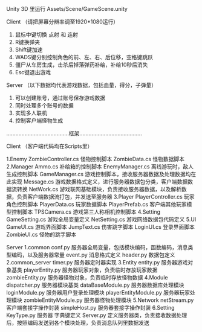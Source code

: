 Unity 3D 里运行 Assets/Scene/GameScene.unity  



Client     （请把屏幕分辨率调至1920*1080运行）
1. 鼠标中键切换 点射 和 连射
2. R键换弹夹
3. Shift键加速
4. WADS键分别控制角色的前、左、右、后位移，空格键跳跃
4. 僵尸从车房生成，击杀后掉落弹药补给，补给10秒后消失
5. Esc键退出游戏


Server   （以下数据均代表游戏数据，包括血量，得分，子弹量）
1. 可以创建账号，通过账号保存游戏数据
2. 同时处理多个账号的数据
3. 实现多人联机
4. 控制客户端怪物生成


.........................................框架.........................................

Client      （客户端代码均在Scripts里）

1.Enemy
     ZombieController.cs   怪物控制脚本
     ZombieData.cs  怪物数据脚本
2.Manager
     Ammo.cs  补给箱的控制脚本
     EnemyManager.cs  离线游玩时，敌人生成控制脚本
     GameManager.cs  游戏控制脚本，接收服务器数据及处理数据均在此实现
     Message.cs  游戏数据格式定义，进行服务器数据包分类，客户端数据数据流转换
     NetWork.cs  游戏联网基础模块，负责接收服务器数据，以及解析数据，负责客户端数据流打包，并发送至服务器
3.Player
     PlayerController.cs  玩家角色控制脚本
     PlayerData.cs  玩家数据脚本
     PlayerPrefab.cs  客户端其他玩家模型控制脚本
     TPSCamera.cs  游戏第三人称相机控制脚本
4.Setting
     GameSetting.cs  游戏全局变量定义
     NetSetting.cs  游戏网络数据包代码定义
5.UI
     GameUI.cs  游戏界面脚本
     JumpText.cs  伤害跳字脚本
     LoginUI.cs  登录界面脚本
     ZombieUI.cs  怪物的跳字脚本


Server
1.common
     conf.py  服务器全局变量，包括模块编码，函数编码，消息类型编码，以及服务器常量
     event.py  消息格式定义
     header.py  数据包定义
2.common_server
     timer.py  服务器定时器实现
3.Entity
     entity.py  服务器游戏对象基类
     playerEntity.py  服务器玩家对象，负责临时存放玩家数据
     zombieEntity.py  服务器怪物对象，负责临时存放怪物数据
4.Module
     dispatcher.py  服务器模块基类
     dataBaseModule.py  服务器数据库处理模块
     loginModule.py  服务器用户登录处理模块
     playerEntityModule.py  服务器玩家处理模块
     zombieEntityModule.py  服务器怪物处理模块
5.Network
     netStream.py  客户端套接字操作封装
     simpleHost.py  服务器套接字操作封装
6.Setting
     KeyType.py  服务器  字典键定义
Server.py  定义服务器类，负责接收数据处理后，按照编码发送到各个模块处理，负责消息队列里数据发送
      










